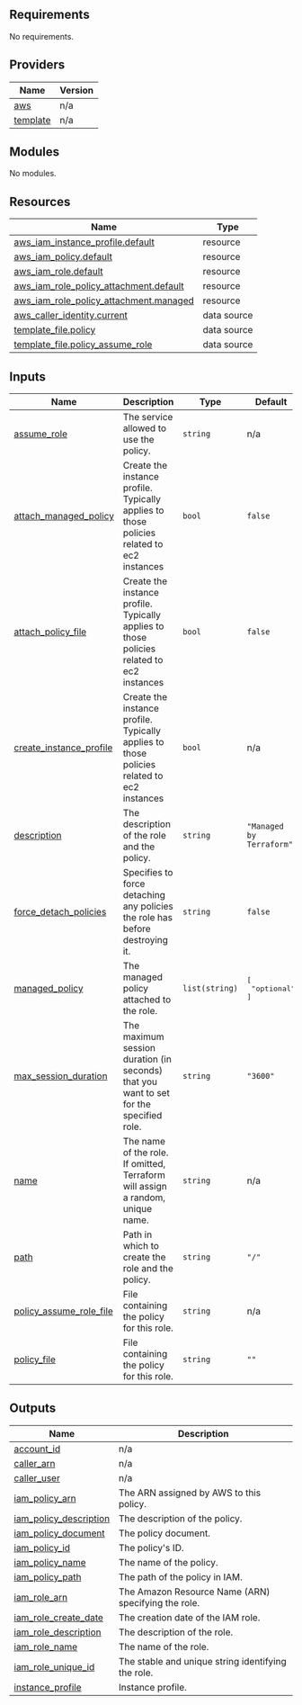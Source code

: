 ## Requirements

No requirements.

## Providers

| Name | Version |
|------|---------|
| <a name="provider_aws"></a> [aws](#provider\_aws) | n/a |
| <a name="provider_template"></a> [template](#provider\_template) | n/a |

## Modules

No modules.

## Resources

| Name | Type |
|------|------|
| [aws_iam_instance_profile.default](https://registry.terraform.io/providers/hashicorp/aws/latest/docs/resources/iam_instance_profile) | resource |
| [aws_iam_policy.default](https://registry.terraform.io/providers/hashicorp/aws/latest/docs/resources/iam_policy) | resource |
| [aws_iam_role.default](https://registry.terraform.io/providers/hashicorp/aws/latest/docs/resources/iam_role) | resource |
| [aws_iam_role_policy_attachment.default](https://registry.terraform.io/providers/hashicorp/aws/latest/docs/resources/iam_role_policy_attachment) | resource |
| [aws_iam_role_policy_attachment.managed](https://registry.terraform.io/providers/hashicorp/aws/latest/docs/resources/iam_role_policy_attachment) | resource |
| [aws_caller_identity.current](https://registry.terraform.io/providers/hashicorp/aws/latest/docs/data-sources/caller_identity) | data source |
| [template_file.policy](https://registry.terraform.io/providers/hashicorp/template/latest/docs/data-sources/file) | data source |
| [template_file.policy_assume_role](https://registry.terraform.io/providers/hashicorp/template/latest/docs/data-sources/file) | data source |

## Inputs

| Name | Description | Type | Default | Required |
|------|-------------|------|---------|:--------:|
| <a name="input_assume_role"></a> [assume\_role](#input\_assume\_role) | The service allowed to use the policy. | `string` | n/a | yes |
| <a name="input_attach_managed_policy"></a> [attach\_managed\_policy](#input\_attach\_managed\_policy) | Create the instance profile. Typically applies to those policies related to ec2 instances | `bool` | `false` | no |
| <a name="input_attach_policy_file"></a> [attach\_policy\_file](#input\_attach\_policy\_file) | Create the instance profile. Typically applies to those policies related to ec2 instances | `bool` | `false` | no |
| <a name="input_create_instance_profile"></a> [create\_instance\_profile](#input\_create\_instance\_profile) | Create the instance profile. Typically applies to those policies related to ec2 instances | `bool` | n/a | yes |
| <a name="input_description"></a> [description](#input\_description) | The description of the role and the policy. | `string` | `"Managed by Terraform"` | no |
| <a name="input_force_detach_policies"></a> [force\_detach\_policies](#input\_force\_detach\_policies) | Specifies to force detaching any policies the role has before destroying it. | `string` | `false` | no |
| <a name="input_managed_policy"></a> [managed\_policy](#input\_managed\_policy) | The managed policy attached to the role. | `list(string)` | <pre>[<br>  "optional"<br>]</pre> | no |
| <a name="input_max_session_duration"></a> [max\_session\_duration](#input\_max\_session\_duration) | The maximum session duration (in seconds) that you want to set for the specified role. | `string` | `"3600"` | no |
| <a name="input_name"></a> [name](#input\_name) | The name of the role. If omitted, Terraform will assign a random, unique name. | `string` | n/a | yes |
| <a name="input_path"></a> [path](#input\_path) | Path in which to create the role and the policy. | `string` | `"/"` | no |
| <a name="input_policy_assume_role_file"></a> [policy\_assume\_role\_file](#input\_policy\_assume\_role\_file) | File containing the policy for this role. | `string` | n/a | yes |
| <a name="input_policy_file"></a> [policy\_file](#input\_policy\_file) | File containing the policy for this role. | `string` | `""` | no |

## Outputs

| Name | Description |
|------|-------------|
| <a name="output_account_id"></a> [account\_id](#output\_account\_id) | n/a |
| <a name="output_caller_arn"></a> [caller\_arn](#output\_caller\_arn) | n/a |
| <a name="output_caller_user"></a> [caller\_user](#output\_caller\_user) | n/a |
| <a name="output_iam_policy_arn"></a> [iam\_policy\_arn](#output\_iam\_policy\_arn) | The ARN assigned by AWS to this policy. |
| <a name="output_iam_policy_description"></a> [iam\_policy\_description](#output\_iam\_policy\_description) | The description of the policy. |
| <a name="output_iam_policy_document"></a> [iam\_policy\_document](#output\_iam\_policy\_document) | The policy document. |
| <a name="output_iam_policy_id"></a> [iam\_policy\_id](#output\_iam\_policy\_id) | The policy's ID. |
| <a name="output_iam_policy_name"></a> [iam\_policy\_name](#output\_iam\_policy\_name) | The name of the policy. |
| <a name="output_iam_policy_path"></a> [iam\_policy\_path](#output\_iam\_policy\_path) | The path of the policy in IAM. |
| <a name="output_iam_role_arn"></a> [iam\_role\_arn](#output\_iam\_role\_arn) | The Amazon Resource Name (ARN) specifying the role. |
| <a name="output_iam_role_create_date"></a> [iam\_role\_create\_date](#output\_iam\_role\_create\_date) | The creation date of the IAM role. |
| <a name="output_iam_role_description"></a> [iam\_role\_description](#output\_iam\_role\_description) | The description of the role. |
| <a name="output_iam_role_name"></a> [iam\_role\_name](#output\_iam\_role\_name) | The name of the role. |
| <a name="output_iam_role_unique_id"></a> [iam\_role\_unique\_id](#output\_iam\_role\_unique\_id) | The stable and unique string identifying the role. |
| <a name="output_instance_profile"></a> [instance\_profile](#output\_instance\_profile) | Instance profile. |
